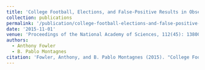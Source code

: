 ```yaml
---
title: 'College Football, Elections, and False-Positive Results in Observational Research'
collection: publications
permalink: '/publication/college-football-elections-and-false-positive-results-in-observational-research/'
date: '2015-11-01'
venue: 'Proceedings of the National Academy of Sciences, 112(45): 13800–13804 (2015)'
authors:
  - Anthony Fowler
  - B. Pablo Montagnes
citation: 'Fowler, Anthony, and B. Pablo Montagnes (2015). "College Football, Elections, and False-Positive Results in Observational Research." <i>Proceedings of the National Academy of Sciences</i>, 112(45): 13800–13804.'
---
```


